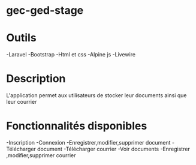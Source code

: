 # gec-ged-stage

# Outils

  -Laravel
  -Bootstrap
  -Html et css
  -Alpine js 
  -Livewire

# Description 

 L'application permet aux utilisateurs de stocker leur documents ainsi que leur courrier

# Fonctionnalités disponibles 
   -Inscription 
   -Connexion
   -Enregistrer,modifier,supprimer document
   -Télécharger document
   -Télécharger courrier
   -Voir documents
   -Enregistrer ,modifier,supprimer courrier
